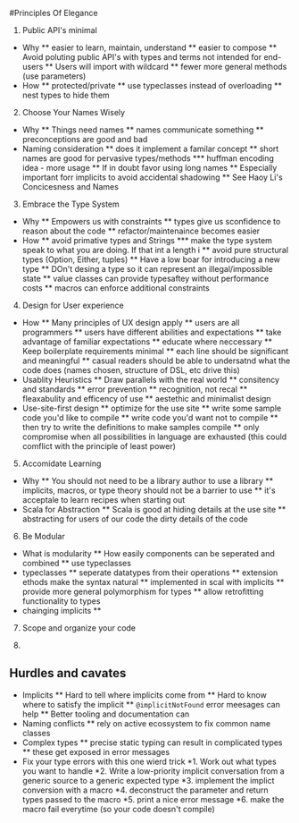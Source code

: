 #Principles Of Elegance


1. Public API's minimal
  * Why
  ** easier to learn, maintain, understand
  ** easier to compose
  ** Avoid poluting public API's with types and terms not intended for end-users
  ** Users will import with wildcard
  ** fewer more general methods (use parameters)
  * How
  ** protected/private
  ** use typeclasses instead of overloading
  ** nest types to hide them

2. Choose Your Names Wisely
  * Why
  ** Things need names
  ** names communicate something
  ** preconceptions are good and bad
  * Naming consideration
  ** does it implement a familar concept
  ** short names are good for pervasive types/methods
  *** huffman encoding idea - more usage 
  ** If in doubt favor using long names
  ** Especially important forr implicits to avoid accidental shadowing
  ** See Haoy Li's Concicesness and Names

3. Embrace the Type System
  * Why
  ** Empowers us with constraints
  ** types give us sconfidence to reason about the code
  ** refactor/maintenaince becomes easier
  * How
  ** avoid primative types and Strings 
  *** make the type system speak to what you are doing. If that int a length i
  ** avoid pure structural types (Option, Either, tuples)
  ** Have a low boar for introducing a new type
  ** DOn't desing a type so it can represent an illegal/impossible state
  ** value classes can provide typesaftey without performance costs
  ** macros can enforce additional constraints


4. Design for User experience
  * How
  ** Many principles of UX design apply
  ** users are all programmers
  ** users have different abilities and expectations
  ** take advantage of familiar expectations
  ** educate where neccessary
  ** Keep boilerplate requirements minimal
  ** each line should be significant and meaningful
  ** casual readers should be able to undersatnd what the code does (names chosen, structure of DSL, etc drive this)
  * Usablity Heuristics
  ** Draw parallels with the real world
  ** consitency and standards
  ** error prevention
  ** recognition, not recal
  ** fleaxabulity and efficency of use
  ** aestethic and  minimalist design
  * Use-site-first design
  ** optimize for the use site
  ** write some sample code you'd like to compile
  ** write code you'd want not to compile
  ** then try to write the definitions to make samples compile
  ** only compromise when all possibilities in language are exhausted (this could comflict with the principle of least power)


5. Accomidate Learning
  * Why
  ** You should not need to be a library author to use a library
  ** implicits, macros, or type theory should not be a barrier to use
  ** it's acceptale to learn recipes when starting out
  * Scala for Abstraction
  ** Scala is good at hiding details at the use site
  ** abstracting for users of our code the dirty details of the code


6. Be Modular
  * What is modularity
  ** How easily components can be seperated and combined
  ** use typeclasses
  * typeclasses
  ** seperate datatypes from their operations
  ** extension ethods make the syntax natural
  ** implemented in scal with implicits
  ** provide more general polymorphism for types
  ** allow retrofitting functionality to types
  * chainging implicits
  ** 

7. Scope and organize your code


8.


## Hurdles and cavates
* Implicits
** Hard to tell where implicits come from
** Hard to know where to satisfy the implicit
** `@implicitNotFound` error meesages can help
** Better tooling and documentation can 
* Naming conflicts
** rely on active ecossystem to fix common name classes
* Complex types
** precise static typing can result in complicated types
** these get exposed in error messages
* Fix your type errors with this one wierd trick
*1. Work out what types you want to handle
*2. Write a low-priority implicit conversation from a generic source to a generic expected type
*3. implement the implict conversion with a macro
*4. deconstruct the parameter and return types passed to the macro
*5. print a nice error message
*6. make the macro fail everytime (so your code doesn't compile)









